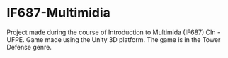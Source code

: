 # IF687-Multimidia
Project made during the course of Introduction to Multimida (IF687) CIn - UFPE. Game made using the Unity 3D platform. The game is in the Tower Defense genre.
